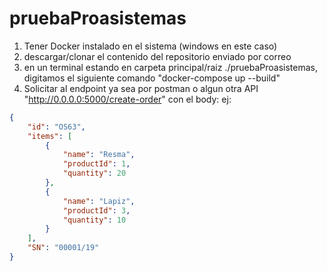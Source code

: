 # pruebaProasistemas
1. Tener Docker instalado en el sistema (windows en este caso)
2. descargar/clonar el contenido del repositorio enviado por correo
3. en un terminal estando en carpeta principal/raiz ./pruebaProasistemas, digitamos el siguiente comando
"docker-compose up --build"
4. Solicitar al endpoint ya sea por postman o algun otra API 
"http://0.0.0.0:5000/create-order"
con el body: ej:
```Json
{
    "id": "OS63",
    "items": [
        {
            "name": "Resma",
            "productId": 1,
            "quantity": 20
        },
        {
            "name": "Lapiz",
            "productId": 3,
            "quantity": 10
        }
    ],
    "SN": "00001/19"
}
```